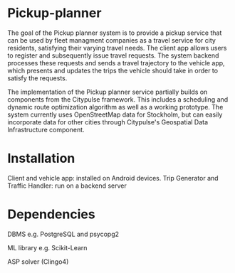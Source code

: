 # Pickup-planner
The goal of the Pickup planner system is to provide a pickup service that can be used by fleet managment companies as a travel service for city residents, satisfying their varying travel needs. The client app allows users to register and subsequently issue travel requests. The system backend processes these requests and sends a travel trajectory to the vehicle app, which presents and updates the trips the vehicle should take in order to satisfy the requests.

The implementation of the Pickup planner service partially builds on components from the Citypulse framework. This includes a scheduling and dynamic route optimization algorithm as well as a working prototype. The system currently uses OpenStreetMap data for Stockholm, but can easily incorporate data for other cities through Citypulse's Geospatial Data Infrastructure component.

# Installation
Client and vehicle app: installed on Android devices.
Trip Generator and Traffic Handler: run on a backend server

# Dependencies
DBMS e.g. PostgreSQL and psycopg2

ML library e.g. Scikit-Learn

ASP solver (Clingo4)
